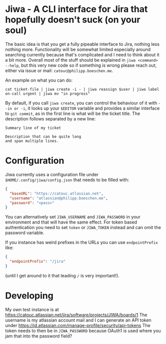 # Jiwa - A CLI interface for Jira that hopefully doesn't suck (on your soul)

The basic idea is that you get a fully pipeable interface to Jira, nothing less nothing more.
Functionality will be somewhat limited especially around searching currently because that's complicated
and I need to think about it a bit more. Overall most of the stuff should be explained in `jiwa <command> --help`, but this
very new code so if something is wrong please reach out, either via issue or mail: `catouc@philipp.boeschen.me`.

An example on what you can do:

```shell
cat ticket-file | jiwa create -i - | jiwa reassign $user | jiwa label on-call urgent | jiwa mv "in progress"
```

By default, if you call `jiwa create`, you can control the behaviour of it with `--in or -i`, it looks up your `$EDITOR` variable and provides a similar interface to
`git commit`, as in the first line is what will be the ticket title. The description follows separated by a new line:

```
Summary line of my ticket

Description that can be quite long
and span multiple lines.
```

# Configuration

Jiwa currently uses a configuration file under `$HOME/.config/jiwa/config.json` that needs to be filled with:

```json
{
  "baseURL": "https://catouc.atlassian.net",
  "username": "atlassian@philipp.boeschen.me",
  "password": "<pass>"
}
```

You can alternatively set `JIWA_USERNAME` and `JIWA_PASSWORD` in your environment and that will have the same effect.
For token based authentication you need to set `token` or `JIWA_TOKEN` instead and can omit the password variable.

If you instance has weird prefixes in the URLs you can use `endpointPrefix` like:

```json
{
  "endpointPrefix": "/jira"
}
```

(until I get around to it that leading `/` is very important!).

# Developing

My own test instance is at https://catouc.atlassian.net/jira/software/projects/JIWA/boards/1
The username is my atlassian account mail and I can generate an API token under https://id.atlassian.com/manage-profile/security/api-tokens
The token needs to then be in `JIWA_PASSWORD` because OAuth1 is used where you jam that into the password field?

